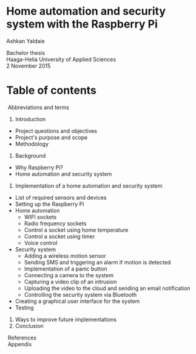 # Home automation and security system with the Raspberry Pi

Ashkan Yaldaie

Bachelor thesis  
Haaga-Helia University of Applied Sciences  
2 November 2015

# Table of contents
&nbsp;Abbreviations and terms

1. Introduction
  - Project questions and objectives
  - Project's purpose and scope
  - Methodology
1. Background
  - Why Raspberry Pi?
  - Home automation and security system
1. Implementation of a home automation and security system
  - List of required sensors and devices
  - Setting up the Raspberry Pi
  - Home automation
    - WIFI sockets
    - Radio frequency sockets
    - Control a socket using home temperature
    - Control a socket using timer
    - Voice control
  - Security system
    - Adding a wireless motion sensor
    - Sending SMS and triggering an alarm if motion is detected
    - Implementation of a panic button
    - Connecting a camera to the system
    - Capturing a video clip of an intrusion
    - Uploading the video to the cloud and sending an email notification
    - Controlling the security system via Bluetooth
  - Creating a graphical user interface for the system
  - Testing
1. Ways to improve future implementations
1. Conclusion

&nbsp;References  
&nbsp;Appendix
